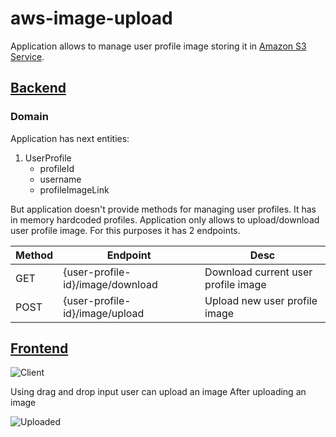 # aws-image-upload

Application allows to manage user profile image storing it in [Amazon S3 Service](https://docs.aws.amazon.com/s3/index.html).

## [Backend](https://github.com/DendeberiaOleksandr/aws-image-upload/tree/master)

### Domain
Application has next entities:
1. UserProfile
    - profileId
    - username
    - profileImageLink

But application doesn't provide methods for managing user profiles. It has in memory hardcoded profiles. Application only allows to upload/download user profile image. For this purposes it has 2 endpoints.

| Method  | Endpoint | Desc |
| ------------- | ------------- | ------------- |
| GET  | {user-profile-id}/image/download  | Download current user profile image |
| POST  | {user-profile-id}/image/upload  | Upload new user profile image |

## [Frontend](https://github.com/DendeberiaOleksandr/aws-image-upload/tree/frontend)

![Client](https://i.imgur.com/RF2NZwz.png)

Using drag and drop input user can upload an image
After uploading an image

![Uploaded](https://i.imgur.com/4A1f5SO.png)
